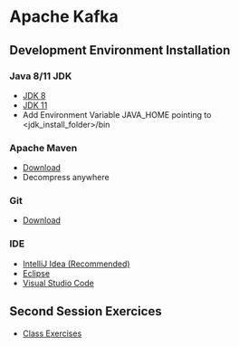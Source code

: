 # Apache Kafka

## Development Environment Installation

### Java 8/11 JDK

* [JDK 8]( https://www.oracle.com/java/technologies/javase-jdk8-downloads.html  "JDK 8")
* [JDK 11]( https://www.oracle.com/java/technologies/javase-jdk11-downloads.html  "JDK 11")
* Add Environment Variable JAVA_HOME pointing to <jdk_install_folder>/bin

### Apache Maven

* [Download](https://maven.apache.org/download.cgi)
* Decompress anywhere

### Git

* [Download](https://git-scm.com/downloads)

### IDE

* [IntelliJ Idea (Recommended)]( https://www.jetbrains.com/idea/download/#section=windows)
* [Eclipse]( https://www.eclipse.org/downloads/)
* [Visual Studio Code]( https://code.visualstudio.com/)

## Second Session Exercices

* [Class Exercises](https://git.gft.com/PONO/dlp/tree/master/Sessions/PRO-Processing/PRO-006/Exercises/Class)
  